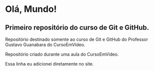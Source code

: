 # Olá, Mundo!
## Primeiro repositório do curso de Git e GitHub.

 Repositório destinado somente ao curso de Git e GitHub do Professor Gustavo Guanabara do CursoEmVídeo.

 Repositório criado durante uma aula do CursoEmVídeo.

Essa linha eu adicionei diretamente no site.